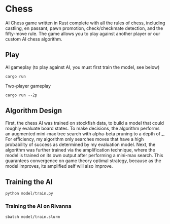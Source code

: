 # Chess

AI Chess game written in Rust complete with all the rules of chess, including castling, en passant, pawn promotion, check/checkmate detection, and the fifty-move rule. The game allows you to play against another player or our custom AI chess algorithm.

## Play

AI gameplay (to play against AI, you must first train the model, see below)

```shell
cargo run
```

Two-player gameplay

```shell
cargo run --2p
```

## Algorithm Design

First, the chess AI was trained on stockfish data, to build a model that could roughly evaluate board states. To make decisions, the algorithm performs an augmented mini-max tree search with alpha-beta pruning to a depth of _. For efficiency, my algorithm only searches moves that have a high probability of success as determined by my evaluation model. Next, the algorithm was further trained via the amplification technique, where the model is trained on its own output after performing a mini-max search. This guarantees convergence on game theory optimal strategy, because as the model improves, its amplified self will also improve.

## Training the AI

```shell
python model/train.py
```

### Training the AI on Rivanna
  
```shell
sbatch model/train.slurm
```
